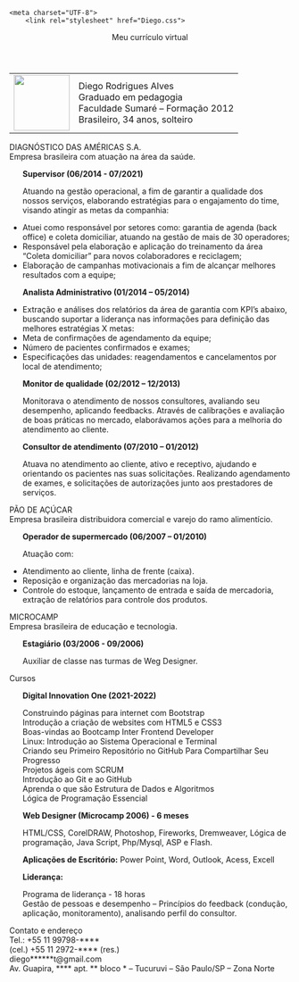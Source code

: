 <!DOCTYPE html> 
<html lang="pt-br">
<head>
    
    <meta charset="UTF-8">
        <link rel="stylesheet" href="Diego.css">
    
</head>
<body>
   <header class="titulo">Meu currículo virtual </header>
    <table>
   <td> 
       <img src="C:\Users\diego_il9lzwp\OneDrive\Documentos\GitHub\Site Currículo\Imagens\Diego.Jpg" 
   class="imagem" width="100" rigth="100">
</td>
<td>
    <div>Diego Rodrigues Alves</div> 
<div>Graduado em pedagogia  </div>
<div>Faculdade Sumaré – Formação 2012 </div>
<div>Brasileiro, 34 anos, solteiro </div>
    </td>
</table>


<section class="subtitulo">DIAGNÓSTICO DAS AMÉRICAS S.A.</section>
Empresa brasileira com atuação na área da saúde. 
<b><ul>Supervisor (06/2014 - 07/2021)</ul> </b>
<ul>Atuando na gestão operacional, a fim de garantir a qualidade dos nossos serviços, elaborando estratégias para o engajamento do time, visando atingir as metas da companhia:
</ul>
<ul><li>Atuei como responsável por setores como: garantia de agenda (back office) e coleta domiciliar, atuando na gestão de mais de 30 operadores;
<li>Responsável pela elaboração e aplicação do treinamento da área “Coleta domiciliar” para novos colaboradores e reciclagem;
</li><li>Elaboração de campanhas motivacionais a fim de alcançar melhores resultados com a equipe;
</li></ul>
<b><ul>Analista Administrativo (01/2014 – 05/2014) </ul></b>
<ul><li>Extração e análises dos relatórios da área de garantia com KPI’s abaixo, buscando suportar a liderança nas informações para definição das melhores estratégias X metas:</li>
<li>Meta de confirmações de agendamento da equipe;</li>
<li>Número de pacientes confirmados e exames;</li>
<li>Especificações das unidades: reagendamentos e cancelamentos por local de atendimento;
</ul></li>

<b><ul>Monitor de qualidade (02/2012 – 12/2013) </ul></b>
<ul>Monitorava o atendimento de nossos consultores, avaliando seu desempenho, aplicando feedbacks. Através de calibrações e avaliação de boas práticas no mercado, elaborávamos ações para a melhoria do atendimento ao cliente.

<b><p>Consultor de atendimento (07/2010 – 01/2012)</b></p>
Atuava no atendimento ao cliente, ativo e receptivo, ajudando e orientando os pacientes nas suas solicitações. Realizando agendamento de exames, e solicitações de autorizações junto aos prestadores de serviços.</ul>
</li>

<section class="subtitulo">PÃO DE AÇÚCAR </section>
Empresa brasileira distribuidora comercial e varejo do ramo alimentício. 

<b><ul>Operador de supermercado (06/2007 – 01/2010)</ul></b>
<ul>Atuação com:</ul>
<ul><li> Atendimento ao cliente, linha de frente (caixa).</li>
<li>Reposição e organização das mercadorias na loja. </li>
<li>Controle do estoque, lançamento de entrada e saída de mercadoria, extração de relatórios para controle dos produtos.</li>
</ul>
<section class="subtitulo">MICROCAMP</section>
Empresa brasileira de educação e tecnologia.

<b><ul>Estagiário (03/2006 - 09/2006)</ul></b>
<ul>Auxiliar de classe nas turmas de Weg Designer.</ul>


<section class="subtitulo"> Cursos </section>

<b><ul>Digital Innovation One (2021-2022)</ul></b>
<ul><div>Construindo páginas para internet com Bootstrap</div>
<div>Introdução a criação de websites com HTML5 e CSS3</div>
<div>Boas-vindas ao Bootcamp Inter Frontend Developer</div>
<div>Linux: Introdução ao Sistema Operacional e Terminal<div>
<div>Criando seu Primeiro Repositório no GitHub Para Compartilhar Seu Progresso</div>
<div>Projetos ágeis com SCRUM</div>
<div>Introdução ao Git e ao GitHub</div>
<div>Aprenda o que são Estrutura de Dados e Algoritmos</div>
<div>Lógica de Programação Essencial</div>
</ul>
<b><ul>Web Designer (Microcamp 2006) - 6 meses</b></ul>
<ul>HTML/CSS, CorelDRAW, Photoshop, Fireworks, Dremweaver, Lógica de programação, Java Script, Php/Mysql, ASP e Flash.</ul>
<b><ul>Aplicações de Escritório:</b> Power Point, Word, Outlook, Acess, Excell</ul>

<ul><b>Liderança:</b></ul>
<ul><div>Programa de liderança - 18 horas</div>
<div>Gestão de pessoas e desempenho – Princípios do feedback (condução, aplicação, monitoramento), analisando perfil do consultor. </div></ul>

<section class="subtitulo">Contato e endereço </section>
<div>Tel.: +55 11 99798-****</div>
</div>(cel.) +55 11 2972-**** (res.)</div>
<div> diego******t@gmail.com </div>
<div>Av. Guapira, **** apt. ** bloco * – Tucuruvi  – São Paulo/SP – Zona Norte</div>

    
</body>
</html>
